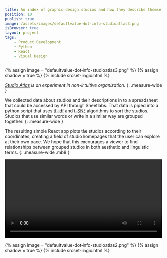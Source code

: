 ```yaml
---
title: An index of graphic design studios and how they describe themselves.
position: 10
publish: true
image: /assets/images/defaultvalue-dot-info-studioatlas3.png
isBrowser: true
layout: project
tags:
    - Product Development
    - Python
    - React
    - Visual Design
---
```


{% assign image = "defaultvalue-dot-info-studioatlas3.png" %} {% assign shadow = true %} {% include srcset-imgix.html %}

*[Studio Atlas](http://trevorcarr.info/deploy-studio-atlas/) is an experiment in non-intuitive organization.*
{: .measure-wide }

We collected data about studios and their descriptions in to a spreadsheet that could be accessed by API through Sheetlabs. That data is piped into a python script that uses [tf-idf](https://en.wikipedia.org/wiki/Tf%E2%80%93idf) and [t-SNE](https://en.wikipedia.org/wiki/Tf%E2%80%93idf) algorithms to sort the studios. Studios that use similar words or write in a similar way are grouped together.
{: .measure-wide }

The resulting simple React app plots the studios according to their coordinates, creating a field of studio homepages that the user can explore at their own pace. We hope that this encourages a viewer to find relationships between grouped studios in both aesthetic and linguistic terms.
{: .measure-wide .mb8 }

<video autoplay="autoplay" loop="loop" width="100%" class="shadow">
  <source src="/assets/images/defaultvalue-dot-info-studioatlas1.mp4" type="video/mp4" />
</video>

{% assign image = "defaultvalue-dot-info-studioatlas2.png" %} {% assign shadow = true %} {% include srcset-imgix.html %}
